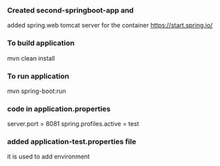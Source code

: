 ### Created second-springboot-app and 
added spring.web tomcat server for the container 
https://start.spring.io/

### To build application
  mvn clean install

### To run application
   mvn spring-boot:run
  

### code in application.properties
server.port = 8081
spring.profiles.active = test
### added application-test.properties file
it is used to add environment 
